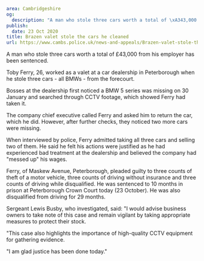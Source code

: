 ```yaml
area: Cambridgeshire
og:
  description: "A man who stole three cars worth a total of \xA343,000 from his employer has been sentenced."
publish:
  date: 23 Oct 2020
title: Brazen valet stole the cars he cleaned
url: https://www.cambs.police.uk/news-and-appeals/Brazen-valet-stole-the-cars-he-cleaned
```

A man who stole three cars worth a total of £43,000 from his employer has been sentenced.

Toby Ferry, 26, worked as a valet at a car dealership in Peterborough when he stole three cars - all BMWs - from the forecourt.

Bosses at the dealership first noticed a BMW 5 series was missing on 30 January and searched through CCTV footage, which showed Ferry had taken it.

The company chief executive called Ferry and asked him to return the car, which he did. However, after further checks, they noticed two more cars were missing.

When interviewed by police, Ferry admitted taking all three cars and selling two of them. He said he felt his actions were justified as he had experienced bad treatment at the dealership and believed the company had "messed up" his wages.

Ferry, of Maskew Avenue, Peterborough, pleaded guilty to three counts of theft of a motor vehicle, three counts of driving without insurance and three counts of driving while disqualified. He was sentenced to 10 months in prison at Peterborough Crown Court today (23 October). He was also disqualified from driving for 29 months.

Sergeant Lewis Busby, who investigated, said: "I would advise business owners to take note of this case and remain vigilant by taking appropriate measures to protect their stock.

"This case also highlights the importance of high-quality CCTV equipment for gathering evidence.

"I am glad justice has been done today."
